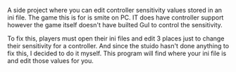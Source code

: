 A side project where you can edit controller sensitivity values stored in an ini file. 
The game this is for is smite on PC. IT does have controller support however the game itself doesn't have builted GuI to control the sensitivity. 

To fix this, players must open their ini files and edit 3 places just to change their sensitivity for a controller. And since the stuido hasn't done anything to fix this, I decided to do it myself. This program will find where your ini file is and edit those values for you. 